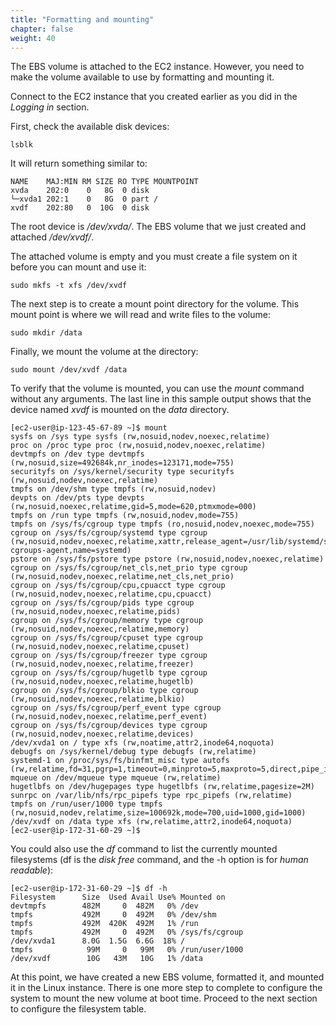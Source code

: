 ```yaml
---
title: "Formatting and mounting"
chapter: false
weight: 40
---
```


The EBS volume is attached to the EC2 instance. However, you need to make the volume available to use by formatting and mounting it.

Connect to the EC2 instance that you created earlier as you did in the _Logging in_ section.

First, check the available disk devices:

```commandline
lsblk
```

It will return something similar to:

```
NAME    MAJ:MIN RM SIZE RO TYPE MOUNTPOINT
xvda    202:0    0   8G  0 disk 
└─xvda1 202:1    0   8G  0 part /
xvdf    202:80   0  10G  0 disk 
```

The root device is _/dev/xvda/_. The EBS volume that we just created and attached 
 _/dev/xvdf/_. 

The attached volume is empty and you must create a file system on it before you can mount and use it:

```commandline
sudo mkfs -t xfs /dev/xvdf
```

The  next step is to create a mount point directory for the volume. This mount 
point is where we will read and write files to the volume:

```commandline
sudo mkdir /data
```

Finally, we mount the volume at the directory:
```commandline
sudo mount /dev/xvdf /data
```

To verify that the volume is mounted, you can use the _mount_ command
without any arguments. The last line in this sample output shows that the device
named _xvdf_ is mounted on the _data_ directory. 

```commandline
[ec2-user@ip-123-45-67-89 ~]$ mount
sysfs on /sys type sysfs (rw,nosuid,nodev,noexec,relatime)
proc on /proc type proc (rw,nosuid,nodev,noexec,relatime)
devtmpfs on /dev type devtmpfs (rw,nosuid,size=492684k,nr_inodes=123171,mode=755)
securityfs on /sys/kernel/security type securityfs (rw,nosuid,nodev,noexec,relatime)
tmpfs on /dev/shm type tmpfs (rw,nosuid,nodev)
devpts on /dev/pts type devpts (rw,nosuid,noexec,relatime,gid=5,mode=620,ptmxmode=000)
tmpfs on /run type tmpfs (rw,nosuid,nodev,mode=755)
tmpfs on /sys/fs/cgroup type tmpfs (ro,nosuid,nodev,noexec,mode=755)
cgroup on /sys/fs/cgroup/systemd type cgroup (rw,nosuid,nodev,noexec,relatime,xattr,release_agent=/usr/lib/systemd/systemd-cgroups-agent,name=systemd)
pstore on /sys/fs/pstore type pstore (rw,nosuid,nodev,noexec,relatime)
cgroup on /sys/fs/cgroup/net_cls,net_prio type cgroup (rw,nosuid,nodev,noexec,relatime,net_cls,net_prio)
cgroup on /sys/fs/cgroup/cpu,cpuacct type cgroup (rw,nosuid,nodev,noexec,relatime,cpu,cpuacct)
cgroup on /sys/fs/cgroup/pids type cgroup (rw,nosuid,nodev,noexec,relatime,pids)
cgroup on /sys/fs/cgroup/memory type cgroup (rw,nosuid,nodev,noexec,relatime,memory)
cgroup on /sys/fs/cgroup/cpuset type cgroup (rw,nosuid,nodev,noexec,relatime,cpuset)
cgroup on /sys/fs/cgroup/freezer type cgroup (rw,nosuid,nodev,noexec,relatime,freezer)
cgroup on /sys/fs/cgroup/hugetlb type cgroup (rw,nosuid,nodev,noexec,relatime,hugetlb)
cgroup on /sys/fs/cgroup/blkio type cgroup (rw,nosuid,nodev,noexec,relatime,blkio)
cgroup on /sys/fs/cgroup/perf_event type cgroup (rw,nosuid,nodev,noexec,relatime,perf_event)
cgroup on /sys/fs/cgroup/devices type cgroup (rw,nosuid,nodev,noexec,relatime,devices)
/dev/xvda1 on / type xfs (rw,noatime,attr2,inode64,noquota)
debugfs on /sys/kernel/debug type debugfs (rw,relatime)
systemd-1 on /proc/sys/fs/binfmt_misc type autofs (rw,relatime,fd=31,pgrp=1,timeout=0,minproto=5,maxproto=5,direct,pipe_ino=12416)
mqueue on /dev/mqueue type mqueue (rw,relatime)
hugetlbfs on /dev/hugepages type hugetlbfs (rw,relatime,pagesize=2M)
sunrpc on /var/lib/nfs/rpc_pipefs type rpc_pipefs (rw,relatime)
tmpfs on /run/user/1000 type tmpfs (rw,nosuid,nodev,relatime,size=100692k,mode=700,uid=1000,gid=1000)
/dev/xvdf on /data type xfs (rw,relatime,attr2,inode64,noquota)
[ec2-user@ip-172-31-60-29 ~]$ 
```

You could also use the _df_ command to list the currently mounted filesystems (df is the _disk free_ command, and the -h option is for _human readable_):

```commandline
[ec2-user@ip-172-31-60-29 ~]$ df -h
Filesystem      Size  Used Avail Use% Mounted on
devtmpfs        482M     0  482M   0% /dev
tmpfs           492M     0  492M   0% /dev/shm
tmpfs           492M  420K  492M   1% /run
tmpfs           492M     0  492M   0% /sys/fs/cgroup
/dev/xvda1      8.0G  1.5G  6.6G  18% /
tmpfs            99M     0   99M   0% /run/user/1000
/dev/xvdf        10G   43M   10G   1% /data
```

At this point, we have created a new EBS volume, formatted it, and mounted it in the Linux instance.
There is one more step to complete to configure the system to mount the new volume at boot time. Proceed to 
the next section to configure the filesystem table.